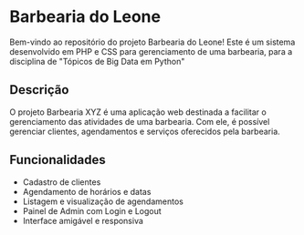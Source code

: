 # Barbearia do Leone

Bem-vindo ao repositório do projeto Barbearia do Leone! Este é um sistema desenvolvido em PHP e CSS para gerenciamento de uma barbearia, para a disciplina de "Tópicos de Big Data em Python"

## Descrição

O projeto Barbearia XYZ é uma aplicação web destinada a facilitar o gerenciamento das atividades de uma barbearia. Com ele, é possível gerenciar clientes, agendamentos e serviços oferecidos pela barbearia.

## Funcionalidades

- Cadastro de clientes
- Agendamento de horários e datas
- Listagem e visualização de agendamentos
- Painel de Admin com Login e Logout
- Interface amigável e responsiva
